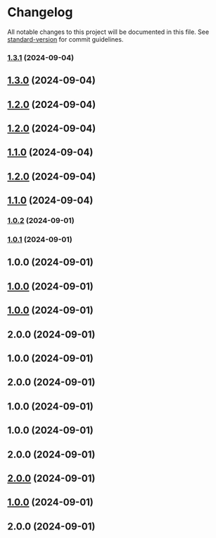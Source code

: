 # Changelog

All notable changes to this project will be documented in this file. See [standard-version](https://github.com/conventional-changelog/standard-version) for commit guidelines.

### [1.3.1](https://github.com/swearwalker/walker-ui/compare/v1.1.0...v1.3.1) (2024-09-04)

## [1.3.0](https://github.com/swearwalker/walker-ui/compare/v1.2.0...v1.3.0) (2024-09-04)

## [1.2.0](https://github.com/swearwalker/walker-ui/compare/v1.1.0...v1.2.0) (2024-09-04)

## [1.2.0](https://github.com/swearwalker/walker-ui/compare/v1.1.0...v1.2.0) (2024-09-04)

## [1.1.0](https://github.com/swearwalker/walker-ui/compare/v1.0.2...v1.1.0) (2024-09-04)

## [1.2.0](https://github.com/swearwalker/walker-ui/compare/v1.0.2...v1.2.0) (2024-09-04)

## [1.1.0](https://github.com/swearwalker/walker-ui/compare/v1.0.2...v1.1.0) (2024-09-04)

### [1.0.2](https://github.com/swearwalker/walker-ui/compare/v1.0.1...v1.0.2) (2024-09-01)

### [1.0.1](https://github.com/swearwalker/walker-ui/compare/v1.0.0...v1.0.1) (2024-09-01)

## 1.0.0 (2024-09-01)

## [1.0.0](https://github.com/swearwalker/walker-ui/compare/v2.0.0...v1.0.0) (2024-09-01)

## [1.0.0](https://github.com/swearwalker/walker-ui/compare/v2.0.0...v1.0.0) (2024-09-01)

## 2.0.0 (2024-09-01)

## 1.0.0 (2024-09-01)

## 2.0.0 (2024-09-01)

## 1.0.0 (2024-09-01)

## 1.0.0 (2024-09-01)

## 2.0.0 (2024-09-01)

## [2.0.0](https://github.com/swearwalker/walker-ui/compare/v1.0.0...v2.0.0) (2024-09-01)

## [1.0.0](https://github.com/swearwalker/walker-ui/compare/v2.0.0...v1.0.0) (2024-09-01)

## 2.0.0 (2024-09-01)
